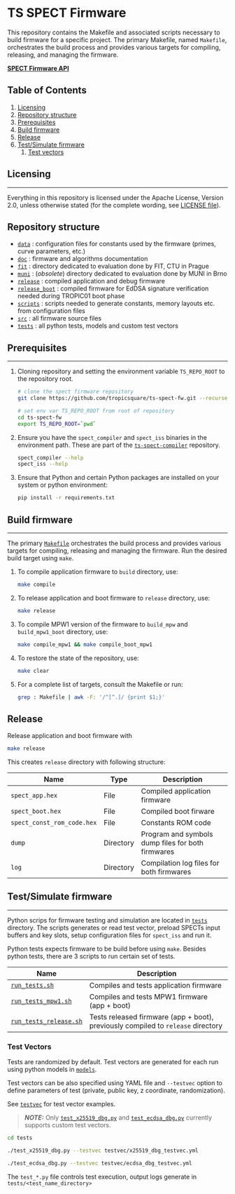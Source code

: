 # TS SPECT Firmware

This repository contains the Makefile and associated scripts necessary to build firmware for a specific project. The primary Makefile, named `Makefile`, orchestrates the build process and provides various targets for compiling, releasing, and managing the firmware.

[**SPECT Firmware API**](https://tropic-gitlab.corp.sldev.cz/internal/sw-design/ts-spect-fw/-/jobs/artifacts/master/raw/public/spect_fw_doc.pdf?job=pages)

## Table of Contents

1. [Licensing](#license)
2. [Repository structure](#repostruct)
3. [Prerequisites](#prereq)
4. [Build firmware](#fwbuild)
5. [Release](#release)
6. [Test/Simulate firmware](#fwtestsim)
   1. [Test vectors](#testvec)


## Licensing <a name="license"></a>
---
Everything in this repository is licensed under the Apache License, Version 2.0, unless otherwise stated (for the complete wording, see [LICENSE file](LICENSE)).

## Repository structure <a name="repostruct"></a>

- [`data`](data/) : configuration files for constants used by the firmware (primes, curve parameters, etc.)
- [`doc`](doc/) : firmware and algorithms documentation
- [`fit`](fit/) : directory dedicated to evaluation done by FIT, CTU in Prague
- [`muni`](muni/) : (_obsolete_) directory dedicated to evaluation done by MUNI in Brno
- [`release`](release/) : compiled application and debug firmware
- [`release_boot`](release_boot/) : compiled firmware for EdDSA signature verification needed during TROPIC01 boot phase
- [`scripts`](scripts/) : scripts needed to generate constants, memory layouts etc. from configuration files
- [`src`](src/) : all firmware source files
- [`tests`](tests/) : all python tests, models and custom test vectors

## Prerequisites <a name="prereq"></a>
---
1. Cloning repository and setting the environment variable `TS_REPO_ROOT` to the repository root.

   ```bash
   # clone the spect firmware repository 
   git clone https://github.com/tropicsquare/ts-spect-fw.git --recurse-submodules

   # set env var TS_REPO_ROOT from root of repository
   cd ts-spect-fw
   export TS_REPO_ROOT=`pwd`
   ```

2. Ensure you have the `spect_compiler` and `spect_iss` binaries in the environment path. These are part
of the [`ts-spect-compiler`](https://github.com/tropicsquare/ts-spect-compiler)
repository.

   ```bash
   spect_compiler --help
   spect_iss --help
   ```

3. Ensure that Python and certain Python packages are installed on your system or python environment:
   ```bash
   pip install -r requirements.txt
   ```

## Build firmware <a name="fwbuild"></a>
---
The primary [`Makefile`](Makefile) orchestrates the build process and provides
various targets for compiling, releasing and managing the firmware. Run the desired build target using `make`.


1. To compile application firmware to `build` directory, use:

   ```bash
   make compile
   ```

2. To release application and boot firmware to `release` directory, use:

   ```bash
   make release
   ```

3. To compile MPW1 version of the firmware to `build_mpw` and `build_mpw1_boot` directory, use:

   ```bash
   make compile_mpw1 && make compile_boot_mpw1
   ```

2. To restore the state of the repository, use:

   ```bash
   make clear
   ```

5. For a complete list of targets, consult the Makefile or run:
   ```bash
   grep : Makefile | awk -F: '/^[^.]/ {print $1;}'
   ```

## Release <a name="release"></a>

Release application and boot firmware with

```bash
make release
```

This creates `release` directory with following structure:

| Name | Type | Description |
| - | - | - |
| `spect_app.hex` | File | Compiled application firmware |
| `spect_boot.hex` | File | Compiled boot firware |
| `spect_const_rom_code.hex` | File | Constants ROM code |
| `dump` | Directory |  Program and symbols dump files for both firmwares |
| `log` | Directory | Compilation log files for both firmwares |

## Test/Simulate firmware <a name="fwtestsim"></a>
---
Python scrips for firmware testing and simulation are located in [`tests`](tests) directory. The scripts generates or read test vector, preload SPECTs input buffers and key slots, setup configuration files for `spect_iss` and run it.

Python tests expects firmware to be build before using `make`. Besides python tests, there are 3 scripts to run certain set of tests.

| Name | Description |
| - | - |
| [`run_tests.sh`](tests/run_tests.sh) | Compiles and tests application firmware |
| [`run_tests_mpw1.sh`](tests/run_tests_mpw1.sh) | Compiles and tests MPW1 firmware (app + boot) |
| [`run_tests_release.sh`](tests/run_tests_release.sh) | Tests released firmware (app + boot), previously compiled to `release` directory |

### Test Vectors <a name="testvec"></a>

Tests are randomized by default. Test vectors are generated for each run using python models in [`models`](tests/models).

Test vectors can be also specified using YAML file and `--testvec` option to define parameters of test (private, public key, z coordinate, randomization). 

See [`testvec`](tests/testvec) for test vector examples.

> **_NOTE:_** Only [`test_x25519_dbg.py`](tests/test_x25519_dbg.py) and [`test_ecdsa_dbg.py`](tests/test_ecdsa_dbg.py) currently supports custom test vectors.


   ```bash
   cd tests
   ```
   
   ```bash
   ./test_x25519_dbg.py --testvec testvec/x25519_dbg_testvec.yml
   ```

   ```bash
   ./test_ecdsa_dbg.py --testvec testvec/ecdsa_dbg_testvec.yml
   ```

   The `test_*.py` file controls test execution, output logs generate in `tests/<test_name_directory>`
